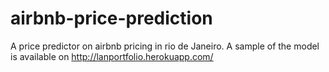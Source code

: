 # airbnb-price-prediction
A price predictor on airbnb pricing in rio de Janeiro. A sample of the model is available on http://lanportfolio.herokuapp.com/
